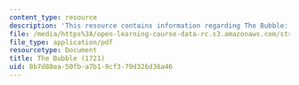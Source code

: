 ```yaml
---
content_type: resource
description: 'This resource contains information regarding The Bubble: A Poem.'
file: /media/https%3A/open-learning-course-data-rc.s3.amazonaws.com/sts-002-finance-and-society-spring-2016/8b7d88ea50fba7b19cf379d326d36a46_MITSTS_002S16_SwiftBubble.pdf
file_type: application/pdf
resourcetype: Document
title: The Bubble (1721)
uid: 8b7d88ea-50fb-a7b1-9cf3-79d326d36a46
---
```

